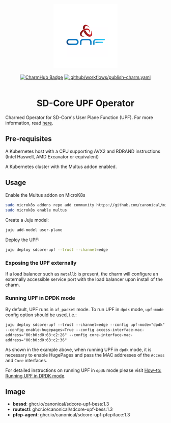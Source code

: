 <div align="center">
  <img src="./icon.svg" alt="ONF Icon" width="200" height="200">
</div>
<br/>
<div align="center">
  <a href="https://charmhub.io/sdcore-upf"><img src="https://charmhub.io/sdcore-upf/badge.svg" alt="CharmHub Badge"></a>
  <a href="https://github.com/canonical/sdcore-upf-operator/actions/workflows/publish-charm.yaml">
    <img src="https://github.com/canonical/sdcore-upf-operator/actions/workflows/publish-charm.yaml/badge.svg?branch=main" alt=".github/workflows/publish-charm.yaml">
  </a>
  <br/>
  <br/>
  <h1>SD-Core UPF Operator</h1>
</div>

Charmed Operator for SD-Core's User Plane Function (UPF). For more information, read [here](https://github.com/omec-project/upf).

## Pre-requisites

A Kubernetes host with a CPU supporting AVX2 and RDRAND instructions (Intel Haswell, AMD Excavator or equivalent)

A Kubernetes cluster with the Multus addon enabled.

## Usage

Enable the Multus addon on MicroK8s

```bash
sudo microk8s addons repo add community https://github.com/canonical/microk8s-community-addons --reference feat/strict-fix-multus
sudo microk8s enable multus
```

Create a Juju model:

```bash
juju add-model user-plane
```

Deploy the UPF:

```bash
juju deploy sdcore-upf --trust --channel=edge
```

### Exposing the UPF externally

If a load balancer such as `metallb` is present, the charm will configure an externally accessible 
service port with the load balancer upon install of the charm.

### Running UPF in DPDK mode

By default, UPF runs in `af_packet` mode. To run UPF in `dpdk` mode, `upf-mode` config option 
should be used, i.e.:

```shell
juju deploy sdcore-upf --trust --channel=edge --config upf-mode="dpdk" --config enable-hugepages=True --config access-interface-mac-address="00:b0:d0:63:c2:26" --config core-interface-mac-address="00:b0:d0:63:c2:36"
```

As shown in the example above, when running UPF in `dpdk` mode, it is necessary to enable
HugePages and pass the MAC addresses of the `Access` and `Core` interfaces.

For detailed instructions on running UPF in `dpdk` mode please visit 
[How-to: Running UPF in DPDK mode](https://canonical-charmed-5g.readthedocs-hosted.com/en/latest/how-to/running_upf_in_dpdk_mode/).

## Image

- **bessd**: ghcr.io/canonical/sdcore-upf-bess:1.3
- **routectl**: ghcr.io/canonical/sdcore-upf-bess:1.3
- **pfcp-agent**: ghcr.io/canonical/sdcore-upf-pfcpiface:1.3
